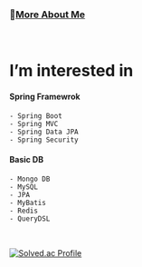 ### **🤔[More About Me](https://sju3358.notion.site/d22c19717d344764ad15a74bd90a0db0?pvs=4)**

<br/>

# I’m interested in


#### **Spring Framewrok**
    - Spring Boot
    - Spring MVC
    - Spring Data JPA
    - Spring Security   
    
#### **Basic DB**
    - Mongo DB
    - MySQL
    - JPA
    - MyBatis
    - Redis
    - QueryDSL  
    
<br/>

[![Solved.ac Profile](http://mazassumnida.wtf/api/generate_badge?boj=sju3358)](https://solved.ac/sju3358)


